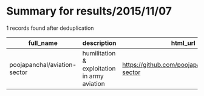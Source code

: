 
# Summary for results/2015/11/07
    
1 records found after deduplication

| full_name | description | html_url | matched_list | matched_count | pushed_at | size | stargazers_count | language | forks_count | vul_ids |
|------------------------------|----------------------------------------------|-------------------------------------------------|----------------|-----------------|---------------------------|--------|--------------------|------------|---------------|-----------|
| poojapanchal/aviation-sector | humilitation & exploitation in army aviation | https://github.com/poojapanchal/aviation-sector | ['exploit'] | 1 | 2015-11-07 13:33:51+00:00 | 0 | 0 | nan | 0 | [] |
